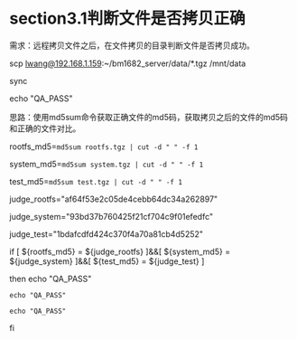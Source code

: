 # section3.1判断文件是否拷贝正确

需求：远程拷贝文件之后，在文件拷贝的目录判断文件是否拷贝成功。

scp lwang@192.168.1.159:~/bm1682_server/data/*.tgz /mnt/data

sync

echo "QA_PASS"


思路：使用md5sum命令获取正确文件的md5码，获取拷贝之后的文件的md5码和正确的文件对比。


rootfs_md5=`md5sum rootfs.tgz | cut -d " " -f 1`

system_md5=`md5sum system.tgz | cut -d " " -f 1`

test_md5=`md5sum test.tgz | cut -d " " -f 1`

judge_rootfs="af64f53e2c05de4cebb64dc34a262897" 

judge_system="93bd37b760425f21cf704c9f01efedfc"

judge_test="1bdafcdfd424c370f4a70a81cb4d5252"

if [ ${rootfs_md5} = ${judge_rootfs} ]&&[ ${system_md5} = ${judge_system} ]&&[ ${test_md5} = ${judge_test} ]
 
   then
	echo "QA_PASS"

	echo "QA_PASS"

	echo "QA_PASS"

fi




